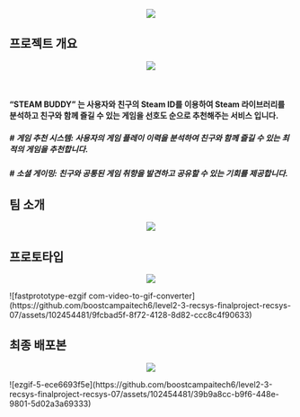 <p align="center"><img src="https://capsule-render.vercel.app/api?type=waving&color=auto&height=300&section=header&text=STEAMBUDDY&fontSize=90&animation=fadeIn&fontAlignY=38" /></p>  

## 프로젝트 개요
<p align="center"><img src="https://github.com/boostcampaitech6/level2-3-recsys-finalproject-recsys-07/assets/102454481/f3e70b21-8e9c-4be9-a08a-d89256935ab2"></p>  
<br>  

#### “STEAM BUDDY” 는 사용자와 친구의 Steam ID를 이용하여 Steam 라이브러리를 분석하고 친구와 함께 즐길 수 있는 게임을 선호도 순으로 추천해주는 서비스 입니다.

##### # 게임 추천 시스템: 사용자의 게임 플레이 이력을 분석하여 친구와 함께 즐길 수 있는 최적의 게임을 추천합니다.  
##### # 소셜 게이밍: 친구와 공통된 게임 취향을 발견하고 공유할 수 있는 기회를 제공합니다.  

## 팀 소개
<p align="center"><img src="https://github.com/boostcampaitech6/level2-3-recsys-finalproject-recsys-07/assets/102454481/d255d548-1c2c-4866-a8f2-d2f5ab5bdb74"></p>  


## 프로토타입
<p align="center"><img src="https://github.com/boostcampaitech6/level2-3-recsys-finalproject-recsys-07/assets/102454481/7d419e6a-6f2b-4fe7-8981-faa367d427b8"></p>  
![fastprototype-ezgif com-video-to-gif-converter](https://github.com/boostcampaitech6/level2-3-recsys-finalproject-recsys-07/assets/102454481/9fcbad5f-8f72-4128-8d82-ccc8c4f90633)


## 최종 배포본
<p align="center"><img src="https://github.com/boostcampaitech6/level2-3-recsys-finalproject-recsys-07/assets/102454481/af54264f-9443-4d94-bcc6-e34169617b30"></p>  
![ezgif-5-ece6693f5e](https://github.com/boostcampaitech6/level2-3-recsys-finalproject-recsys-07/assets/102454481/39b9a8cc-b9f6-448e-9801-5d02a3a69333)

